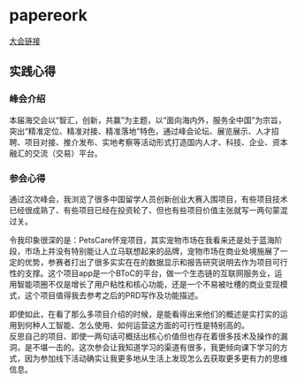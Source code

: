 # papereork
[大会链接](https://www.ocs-gz.gov.cn/)
## 实践心得
### 峰会介绍  
本届海交会以“智汇，创新，共赢”为主题，以“面向海内外，服务全中国”为宗旨，突出“精准定位、精准对接、精准落地”特色，通过峰会论坛、展览展示、人才招聘、项目对接、推介发布、实地考察等活动形式打造国内人才、科技、企业、资本融汇的交流（交易）平台。
### 参会心得 
通过这次峰会，我浏览了很多中国留学人员创新创业大赛入围项目，有些项目技术已经很成熟了、有些项目已经在投资轮了、但也有些项目价值主张就写一两句蒙混过关。  

令我印象很深的是：PetsCare怀宠项目，其实宠物市场在我看来还是处于蓝海阶段，市场上并没有特别能让人立马联想起来的品牌，宠物市场在商业处境施展了一定的优势，参赛者打出了很多实实在在的数据显示和报告研究说明去作为项目可行性的支撑。这个项目app是一个BToC的平台，做一个生态链的互联网服务业，运用智能项圈不仅是增长了用户粘性和核心功能，还是一个不易被吐槽的商业变现模式，这个项目值得我去参考之后的PRD写作及功能描述。  

即使如此，在看了那么多项目介绍的时候，是能看得出来他们的概述是实打实的运用到何种人工智能、怎么使用、如何运营这方面的可行性是特别高的。  
反思自己的项目、即使一两句话可概括出核心价值但也存在着很多技术及操作的漏洞，是不堪一击的。这次参会让我知道学习的渠道有很多，我更倾向课下学习的方式，因为参加线下活动确实让我更多地从生活上发现怎么去获取更多更有力的思维信息。

